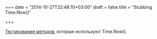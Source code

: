 +++
date = "2014-10-27T22:48:10+03:00"
draft = false
title = "Stubbing Time.Now()"

+++

<p><a href="http://labs.yulrizka.com/en/2014/10/stubbing-time-dot-now-in-golang.html">Тестирование методов</a>, которые используют&nbsp;Time.Now().</p>

